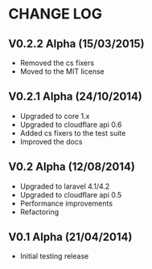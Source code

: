 CHANGE LOG
==========


## V0.2.2 Alpha (15/03/2015)

* Removed the cs fixers
* Moved to the MIT license


## V0.2.1 Alpha (24/10/2014)

* Upgraded to core 1.x
* Upgraded to cloudflare api 0.6
* Added cs fixers to the test suite
* Improved the docs


## V0.2 Alpha (12/08/2014)

* Upgraded to laravel 4.1/4.2
* Upgraded to cloudflare api 0.5
* Performance improvements
* Refactoring


## V0.1 Alpha (21/04/2014)

* Initial testing release
